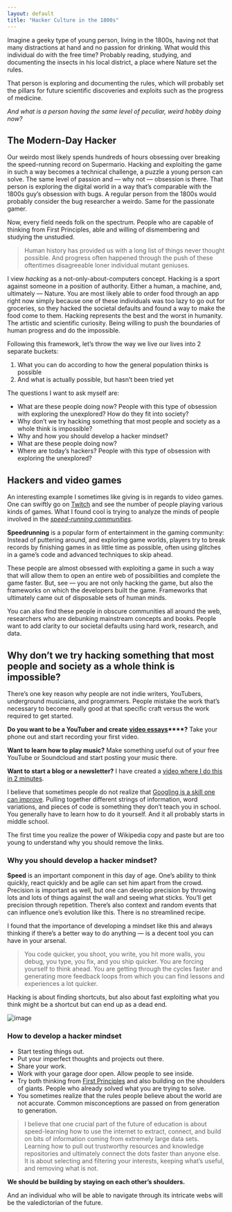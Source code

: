 ```yaml
---
layout: default
title: "Hacker Culture in the 1800s"
---
```


Imagine a geeky type of young person, living in the 1800s, having not that many distractions at hand and no passion for drinking. What would this individual do with the free time? Probably reading, studying, and documenting the insects in his local district, a place where Nature set the rules.

That person is exploring and documenting the rules, which will probably set the pillars for future scientific discoveries and exploits such as the progress of medicine.

*And what is a person having the same level of peculiar, weird hobby doing now?*

## **The Modern-Day Hacker**


Our weirdo most likely spends hundreds of hours obsessing over breaking the speed-running record on Supermario. Hacking and exploiting the game in such a way becomes a technical challenge, a puzzle a young person can solve. The same level of passion and — why not — obsession is there. That person is exploring the digital world in a way that’s comparable with the 1800s guy’s obsession with bugs. A regular person from the 1800s would probably consider the bug researcher a weirdo. Same for the passionate gamer.

Now, every field needs folk on the spectrum. People who are capable of thinking from First Principles, able and willing of dismembering and studying the unstudied.
> Human history has provided us with a long list of things never thought possible. And progress often happened through the push of these oftentimes disagreeable loner individual mutant geniuses.


I view *hacking* as a not-only-about-computers concept. Hacking is a sport against someone in a position of authority. Either a human, a machine, and, ultimately — Nature. You are most likely able to order food through an app right now simply because one of these individuals was too lazy to go out for groceries, so they hacked the societal defaults and found a way to make the food come to them. Hacking represents the best and the worst in humanity. The artistic and scientific curiosity. Being willing to push the boundaries of human progress and do the impossible.

Following this framework, let’s throw the way we live our lives into 2 separate buckets:


1. What you can do according to how the general population thinks is possible
2. And what is actually possible, but hasn’t been tried yet

The questions I want to ask myself are:


- What are these people doing now? People with this type of obsession with exploring the unexplored? How do they fit into society?
- Why don’t we try hacking something that most people and society as a whole think is impossible?
- Why and how you should develop a hacker mindset?
- What are these people doing now?
- Where are today’s hackers? People with this type of obsession with exploring the unexplored?

## **Hackers and video games**


An interesting example I sometimes like giving is in regards to video games. One can swiftly go on [Twitch](https://en.wikipedia.org/wiki/Twitch_(service)) and see the number of people playing various kinds of games. What I found cool is trying to analyze the minds of people involved in the *[speed-running communities](https://www.reddit.com/r/speedrun/)*.

**Speedrunning** is a popular form of entertainment in the gaming community: Instead of puttering around, and exploring game worlds, players try to break records by finishing games in as little time as possible, often using glitches in a game’s code and advanced techniques to skip ahead.

These people are almost obsessed with exploiting a game in such a way that will allow them to open an entire web of possibilities and complete the game faster. But, see — you are not only hacking the game, but also the frameworks on which the developers built the game. Frameworks that ultimately came out of disposable sets of human minds.

You can also find these people in obscure communities all around the web, researchers who are debunking mainstream concepts and books. People want to add clarity to our societal defaults using hard work, research, and data.

## **Why don’t we try hacking something that most people and society as a whole think is impossible?**


There’s one key reason why people are not indie writers, YouTubers, underground musicians, and programmers. People mistake the work that’s necessary to become really good at that specific craft versus the work required to get started.

**Do you want to be a YouTuber and create** **[video essays](https://www.youtube.com/c/RobertBlanc)****?** Take your phone out and start recording your first video.

**Want to learn how to play music?** Make something useful out of your free YouTube or Soundcloud and start posting your music there.

**Want to start a blog or a newsletter?** I have created a [video where I do this in 2 minutes](https://youtu.be/CsMqPGt0IGA).

I believe that sometimes people do not realize that [Googling is a skill one can improve](https://youtu.be/GI7GyMeQPLI). Pulling together different strings of information, word variations, and pieces of code is something they don’t teach you in school. You generally have to learn how to do it yourself. And it all probably starts in middle school.

The first time you realize the power of Wikipedia copy and paste but are too young to understand why you should remove the links.

### **Why you should develop a hacker mindset?**


**Speed** is an important component in this day of age. One’s ability to think quickly, react quickly and be agile can set him apart from the crowd. Precision is important as well, but one can develop precision by throwing lots and lots of things against the wall and seeing what sticks. You’ll get precision through repetition. There’s also context and random events that can influence one’s evolution like this. There is no streamlined recipe.

I found that the importance of developing a mindset like this and always thinking if there’s a better way to do anything — is a decent tool you can have in your arsenal.
> You code quicker, you shoot, you write, you hit more walls, you debug, you type, you fix, and you ship quicker. You are forcing yourself to think ahead. You are getting through the cycles faster and generating more feedback loops from which you can find lessons and experiences a lot quicker.


Hacking is about finding shortcuts, but also about fast exploiting what you think might be a shortcut but can end up as a dead end.

![image](https://res.craft.do/user/full/78991a71-3e99-e195-9b3c-47bb26f1e234/doc/594AA82E-FC64-4318-AD7D-988C77EF5E33/289F03CB-BAB9-4412-8535-A5ED772C3307_2/BBlRl5Cj9ahwiVn3Q4ip7mtNrO0Tvp44KQFIfxFlyj0z/1GxlpTrfDmKRrYXpcb04NbA.jpeg)

### **How to develop a hacker mindset**

- Start testing things out.
- Put your imperfect thoughts and projects out there.
- Share your work.
- Work with your garage door open. Allow people to see inside.
- Try both thinking from [First Principles](https://en.wikipedia.org/wiki/First_principle) and also building on the shoulders of giants. People who already solved what you are trying to solve.
- You sometimes realize that the rules people believe about the world are not accurate. Common misconceptions are passed on from generation to generation.


> I believe that one crucial part of the future of education is about speed-learning how to use the internet to extract, connect, and build on bits of information coming from extremely large data sets. Learning how to pull out trustworthy resources and knowledge repositories and ultimately connect the dots faster than anyone else. It is about selecting and filtering your interests, keeping what’s useful, and removing what is not.


**We should be building by staying on each other’s shoulders.**

And an individual who will be able to navigate through its intricate webs will be the valedictorian of the future.
